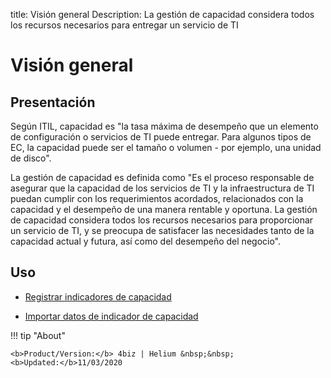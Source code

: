 title: Visión general
Description: La gestión de capacidad considera todos los recursos necesarios para entregar un servicio de TI
# Visión general

Presentación
----------------

Según ITIL, capacidad es "la tasa máxima de desempeño que un elemento de
configuración o servicios de TI puede entregar. Para algunos tipos de EC, la
capacidad puede ser el tamaño o volumen - por ejemplo, una unidad de disco".

La gestión de capacidad es definida como "Es el proceso responsable de asegurar
que la capacidad de los servicios de TI y la infraestructura de TI puedan
cumplir con los requerimientos acordados, relacionados con la capacidad y el
desempeño de una manera rentable y oportuna. La gestión de capacidad considera
todos los recursos necesarios para proporcionar un servicio de TI, y se preocupa
de satisfacer las necesidades tanto de la capacidad actual y futura, así como
del desempeño del negocio".

Uso
-------

- [Registrar indicadores de capacidad](/es-es/4biz-helium/processes/capacity/use/register-capacity-indicators.html)

- [Importar datos de indicador de capacidad](/es-es/4biz-helium/processes/capacity/use/capacity-indicators-data.html)

!!! tip "About"

    <b>Product/Version:</b> 4biz | Helium &nbsp;&nbsp;
    <b>Updated:</b>11/03/2020
